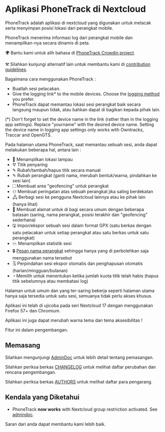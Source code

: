 # Aplikasi PhoneTrack di Nextcloud

PhoneTrack adalah aplikasi di nextcloud yang digunakan untuk melacak serta menyimpan posisi lokasi dari perangkat mobile.

PhoneTrack menerima informasi log dari perangkat mobile dan menampilkan-nya secara dinamis di peta.

🌍 Bantu kami untuk alih bahasa di [PhoneTrack Crowdin project](https://crowdin.com/project/phonetrack).

⚒ Silahkan kunjungi alternatif lain untuk membantu kami di [contribution guidelines](https://gitlab.com/eneiluj/phonetrack-oc/blob/master/CONTRIBUTING.md).

Bagaimana cara menggunakan PhoneTrack :

- Buatlah sesi pelacakan.
- Give the logging link\* to the mobile devices. Choose the [logging method](https://gitlab.com/eneiluj/phonetrack-oc/wikis/userdoc#logging-methods) you prefer.
- PhoneTrack dapat memantau lokasi sesi perangkat baik secara langsung maupun tidak, atau bahkan dapat di bagikan kepada pihak lain.

(\*) Don't forget to set the device name in the link (rather than in the logging app settings). Replace "yourname" with the desired device name.
Setting the device name in logging app settings only works with Owntracks, Traccar and OpenGTS.

Pada halaman utama PhoneTrack, saat memantau sebuah sesi, anda dapat melakukan beberapa hal, antara lain :

- 📍 Menampilkan lokasi lampau
- ⛛ Titik penyaring
- ✎ Rubah/tambah/hapus titik secara manual
- ✎ Rubah perangkat (ganti nama, merubah bentuk/warna, pindahkan ke sesi lain)
- ⛶ Membuat area "geofencing" untuk perangkat
- ⚇ Membuat peringatan atas sebuah perangkat jika saling berdekatan
- 🖧 Berbagi sesi ke pengguna Nextcloud lainnya atau ke pihak lain (hanya lihat)
- 🔗 Membuat alamat untuk di bagi secara umum dengan beberapa batasan (saring, nama perangkat, posisi terakhir dan "geofencing" sederhana)
- 🖫 Impor/ekspor sebuah sesi dalam format GPX (satu berkas dengan satu pelacakan untuk setiap perangkat atau satu berkas untuk satu perangkat)
- 🗠 Menampilkan statistik sesi
- 🔒 [Pesan nama perangkat](https://gitlab.com/eneiluj/phonetrack-oc/wikis/userdoc#device-name-reservation) sehingga hanya yang di perbolehkan saja menggunakan nama tersebut
- 🗓 Perpindahan sesi ekspor otomatis dan penghapusan otomatis (harian/mingguan/bulanan)
- ◔ Memilih untuk menentukan ketika jumlah kuota titik telah habis (hapus titik sebelumnya atau membatasi log)

Halaman untuk umum dan yang ter-saring bekerja seperti halaman utama hanya saja tersedia untuk satu sesi, semuanya tidak perlu akses khusus.

Aplikasi ini telah di ujicoba pada seri Nextcloud 17 dengan menggunakan Firefox 57+ dan Chromium.

Aplikasi ini juga dapat merubah warna tema dan tema aksesibilitas !

Fitur ini dalam pengembangan.

## Memasang

Silahkan mengunjungi [AdminDoc](https://gitlab.com/eneiluj/phonetrack-oc/wikis/admindoc) untuk lebih detail tentang pemasangan.

Silahkan periksa berkas [CHANGELOG](https://gitlab.com/eneiluj/phonetrack-oc/blob/master/CHANGELOG.md#change-log) untuk melihat daftar perubahan dan rencana pengembangan.

Silahkan periksa berkas [AUTHORS](https://gitlab.com/eneiluj/phonetrack-oc/blob/master/AUTHORS.md#authors) untuk melihat daftar para pengarang.

## Kendala yang Diketahui

- PhoneTrack **now works** with Nextcloud group restriction activated. See [admindoc](https://gitlab.com/eneiluj/phonetrack-oc/wikis/admindoc#issue-with-phonetrack-restricted-to-some-groups-in-nextcloud).

Saran dari anda dapat membantu kami lebih baik.

